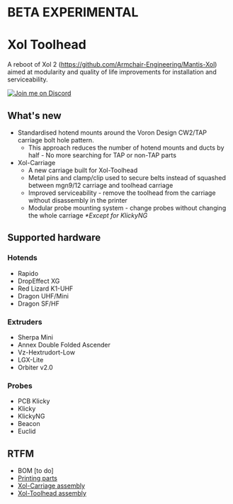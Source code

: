 # BETA EXPERIMENTAL
# Xol Toolhead
A reboot of Xol 2 (<https://github.com/Armchair-Engineering/Mantis-Xol>) aimed at modularity and quality of life improvements for installation and serviceability.

[![Join me on Discord](https://discord.com/api/guilds/1029426383614648421/widget.png?style=banner2)](https://discord.gg/armchairengineeringsux)

## What's new
* Standardised hotend mounts around the Voron Design CW2/TAP carriage bolt hole pattern.
  * This approach reduces the number of hotend mounts and ducts by half - No more searching for TAP or non-TAP parts
* Xol-Carriage
  * A new carriage built for Xol-Toolhead
  * Metal pins and clamp/clip used to secure belts instead of squashed between mgn9/12 carriage and toolhead carriage
  * Improved serviceability - remove the toolhead from the carriage without disassembly in the printer
  * Modular probe mounting system - change probes without changing the whole carriage _*Except for KlickyNG_

## Supported hardware
### Hotends
* Rapido
* DropEffect XG
* Red Lizard K1-UHF
* Dragon UHF/Mini
* Dragon SF/HF

### Extruders
* Sherpa Mini
* Annex Double Folded Ascender
* Vz-Hextrudort-Low
* LGX-Lite
* Orbiter v2.0

### Probes
* PCB Klicky
* Klicky
* KlickyNG
* Beacon
* Euclid

## RTFM
* BOM [to do]
* [Printing parts](printing.md)
* [Xol-Carriage assembly](xol_carriage_assembly.md)
* [Xol-Toolhead assembly](toolhead_assembly.md)